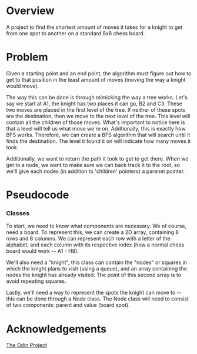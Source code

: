 # Overview
A project to find the shortest amount of moves it takes for a knight to get from one spot to another on a standard 8x8 chess board.

# Problem
Given a starting point and an end point, the algorithm must figure out how to get to that position in the least amount of moves (moving the way a knight would move).

The way this can be done is through mimicking the way a tree works. Let's say we start at A1, the knight has two places it can go, B2 and C3. These two moves are placed in the first level of the tree. If neither of these spots are the destination, then we move to the next level of the tree. This level will contain all the children of those moves. What's important to notice here is that a level will tell us what move we're on. Addtionally, this is exactly how BFS works. Therefore, we can create a BFS algorithm that will search until it finds the destination. The level it found it on will indicate how many moves it took. 

Additionally, we want to return the path it took to get to get there. When we get to a node, we want to make sure we can back track it to the root, so we'll give each nodes (in addition to 'children' pointers) a parenet pointer.

# Pseudocode
### Classes
To start, we need to know what components are necessary. We of course, need a board. To represent this, we can create a 2D array, containing 8 rows and 8 columns. We can represent each row with a letter of the alphabet, and each column with its respective index (how a normal chess board would work -- A1 - H8). 

We'll also need a "knight", this class can contain the "nodes" or squares in which the knight plans to visit (using a queue), and an array containing the nodes the knight has already visited. The point of this second array is to avoid repeating squares.  

Lastly, we'll need a way to represent the spots the knight can move to -- this can be done through a Node class. The Node class will need to consist of two components: parent and value (board spot).



# Acknowledgements
[The Odin Project](https://www.theodinproject.com/lessons/ruby-knights-travails)
